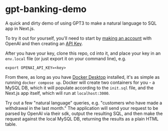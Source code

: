 # gpt-banking-demo
A quick and dirty demo of using GPT3 to make a natural language to SQL app in Next.js.

To try it out for yourself, you'll need to start by [making an account](https://beta.openai.com/signup) with OpenAI and then creating an [API Key](https://beta.openai.com/account/api-keys).

After you have your key, clone this repo, cd into it, and place your key in an `env.local` file (or just export it on your command line), e.g. 

```
export OPENAI_API_KEY=<key>
```

From there, as long as you have [Docker Desktop](https://www.docker.com/products/docker-desktop/) installed, it's as simple as running `docker compose up`. Docker will create two containers for you - a MySQL DB, which it will populate according to the `init.sql` file, and the Next.js app itself, which will run at `localhost:3000`. 

Try out a few "natural language" queries, e.g. "customers who have made a withdrawal in the last month." The application will send your request to be parsed by OpenAI via their sdk, output the resulting SQL, and then make the request against the local MySQL DB, returning the results as a plain HTML table.
